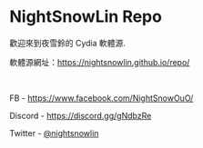 # NightSnowLin Repo
歡迎來到夜雪鈴的 Cydia 軟體源.

軟體源網址：https://nightsnowlin.github.io/repo/

&nbsp;

FB - https://www.facebook.com/NightSnowOuO/

Discord - https://discord.gg/gNdbzRe

Twitter - [@nightsnowlin](https://twitter.com/nightsnowlin)
